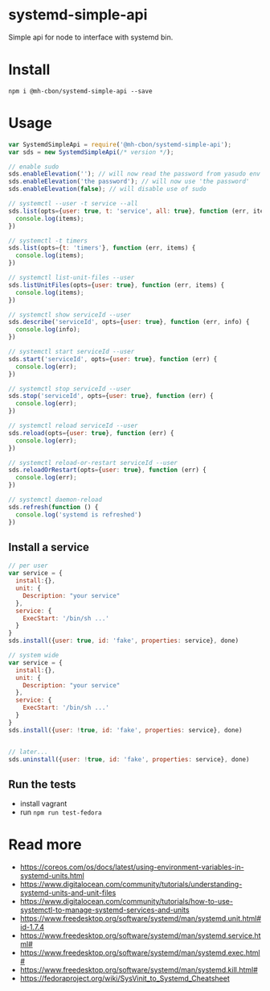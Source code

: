 # systemd-simple-api

Simple api for node to interface with systemd bin.

# Install

```
npm i @mh-cbon/systemd-simple-api --save
```


# Usage

```js
var SystemdSimpleApi = require('@mh-cbon/systemd-simple-api');
var sds = new SystemdSimpleApi(/* version */);

// enable sudo
sds.enableElevation(''); // will now read the password from yasudo env variable
sds.enableElevation('the password'); // will now use 'the password'
sds.enableElevation(false); // will disable use of sudo

// systemctl --user -t service --all
sds.list(opts={user: true, t: 'service', all: true}, function (err, items) {
  console.log(items);
})

// systemctl -t timers
sds.list(opts={t: 'timers'}, function (err, items) {
  console.log(items);
})

// systemctl list-unit-files --user
sds.listUnitFiles(opts={user: true}, function (err, items) {
  console.log(items);
})

// systemctl show serviceId --user
sds.describe('serviceId', opts={user: true}, function (err, info) {
  console.log(info);
})

// systemctl start serviceId --user
sds.start('serviceId', opts={user: true}, function (err) {
  console.log(err);
})

// systemctl stop serviceId --user
sds.stop('serviceId', opts={user: true}, function (err) {
  console.log(err);
})

// systemctl reload serviceId --user
sds.reload(opts={user: true}, function (err) {
  console.log(err);
})

// systemctl reload-or-restart serviceId --user
sds.reloadOrRestart(opts={user: true}, function (err) {
  console.log(err);
})

// systemctl daemon-reload
sds.refresh(function () {
  console.log('systemd is refreshed')
})

```

## Install a service

```js
// per user
var service = {
  install:{},
  unit: {
    Description: "your service"
  },
  service: {
    ExecStart: '/bin/sh ...'
  }
}
sds.install({user: true, id: 'fake', properties: service}, done)

// system wide
var service = {
  install:{},
  unit: {
    Description: "your service"
  },
  service: {
    ExecStart: '/bin/sh ...'
  }
}
sds.install({user: !true, id: 'fake', properties: service}, done)


// later...
sds.uninstall({user: !true, id: 'fake', properties: service}, done)
```

## Run the tests

- install vagrant
- run `npm run test-fedora`

# Read more

- https://coreos.com/os/docs/latest/using-environment-variables-in-systemd-units.html
- https://www.digitalocean.com/community/tutorials/understanding-systemd-units-and-unit-files
- https://www.digitalocean.com/community/tutorials/how-to-use-systemctl-to-manage-systemd-services-and-units
- https://www.freedesktop.org/software/systemd/man/systemd.unit.html#id-1.7.4
- https://www.freedesktop.org/software/systemd/man/systemd.service.html#
- https://www.freedesktop.org/software/systemd/man/systemd.exec.html#
- https://www.freedesktop.org/software/systemd/man/systemd.kill.html#
- https://fedoraproject.org/wiki/SysVinit_to_Systemd_Cheatsheet
